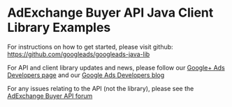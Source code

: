 AdExchange Buyer API Java Client Library Examples
=================================================

For instructions on how to get started, please visit github: https://github.com/googleads/googleads-java-lib

For API and client library updates and news, please follow our [Google+ Ads Developers page](https://plus.google.com/+GoogleAdsDevelopers/posts) and our [Google Ads Developers blog](http://googleadsdeveloper.blogspot.com/) 

For any issues relating to the API (not the library), please see the [AdExchange Buyer API forum](https://groups.google.com/forum/#!forum/google-doubleclick-ad-exchange-buyer-api)
 
